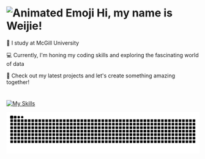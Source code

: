 # <img src="https://iam-weijie.github.io/wave/hand-emoji.svg" alt="Animated Emoji" width="50" height="50"> Hi, my name is Weijie!
<!-- ^This is one of my projects -->

📕 I study at McGill University

💻 Currently, I'm honing my coding skills and exploring the fascinating world of data

🚀 Check out my latest projects and let's create something amazing together! 

#
<!-- [This is a comment](https://github.com/tandpfun/skill-icons?tab=readme-ov-file#icons-list) -->
[![My Skills](https://skillicons.dev/icons?i=py,r,java,js,react,html,css,c,bash,aws)](https://skillicons.dev)

<div>
  <img alt="my contributions" src="https://raw.githubusercontent.com/iam-weijie/iam-weijie/output/github-contribution-grid-snake.svg" />
</div>
